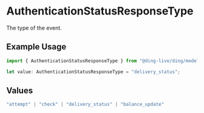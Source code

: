 # AuthenticationStatusResponseType

The type of the event.

## Example Usage

```typescript
import { AuthenticationStatusResponseType } from "@ding-live/ding/models/components";

let value: AuthenticationStatusResponseType = "delivery_status";
```

## Values

```typescript
"attempt" | "check" | "delivery_status" | "balance_update"
```